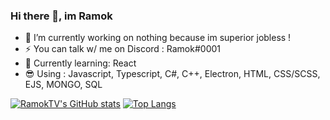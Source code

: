### Hi there 👋, im Ramok

- 🔭 I’m currently working on nothing because im superior jobless !
- ⚡ You can talk w/ me on Discord : Ramok#0001
- 📕 Currently learning: React
- 😎 Using : Javascript, Typescript, C#, C++, Electron, HTML, CSS/SCSS, EJS, MONGO, SQL

[![RamokTV's GitHub stats](https://github-readme-stats.vercel.app/api?username=ramoktvl&show_icons=true&count_private=true&theme=radical)](https://github.com/anuraghazra/github-readme-stats)
[![Top Langs](https://github-readme-stats.vercel.app/api/top-langs/?username=ramoktvl&layout=compact&theme=radical)](https://github.com/anuraghazra/github-readme-stats)
